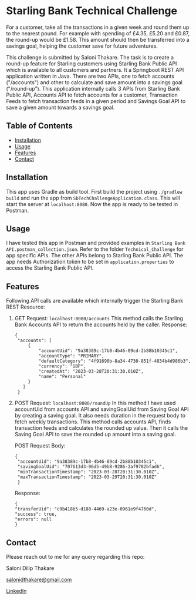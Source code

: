 # Starling Bank Technical Challenge

For a customer, take all the transactions in a given week and round them up to the nearest
pound. For example with spending of £4.35, £5.20 and £0.87, the round-up would be £1.58.
This amount should then be transferred into a savings goal, helping the customer save for
future adventures.

This challenge is submitted by Saloni Thakare. The task is to create a round-up feature for Starling customers using Starling Bank Public API which is available to all customers and partners.
It a Springboot REST API application written in Java. There are two APIs, one to fetch accounts ("/accounts") and other to calculate and save amount into a savings goal ("/round-up").
This application internally calls 3 APIs from Starling Bank Public API, Accounts API to fetch accounts for a customer, Transaction Feeds to fetch transaction feeds in a given period and Savings Goal API
to save a given amount towards a savings goal.



## Table of Contents

- [Installation](#installation)
- [Usage](#usage)
- [Features](#features)
- [Contact](#contact)

## Installation

This app uses Gradle as build tool. First build the project using ```./gradlew build``` and run the app from ```SbTechChallengeApplication.class```. This will start the
server at ```localhost:8080```. Now the app is ready to be tested in Postman.


## Usage

I have tested this app in Postman and provided examples in ```Starling Bank API.postman_collection.json```. Refer to the folder ```Technical_Challenge``` for app specific
APIs. The other APIs belong to Starling Bank Public API. The app needs Authorization token to be set in ```application.properties``` to access the Starling Bank Public API.

## Features

Following API calls are available which internally trigger the Starling Bank REST Resource: 
1. GET Request: ```localhost:8080/accounts```
   This method calls the Starling Bank Accounts API to return the accounts held by the caller.
   Response: 
   
   ```
   {
    "accounts": [
        {
            "accountUid": "9a38389c-17b8-4b46-89cd-2b88b10345c1",
            "accountType": "PRIMARY",
            "defaultCategory": "4f91690b-8a34-4730-851f-4834b4d986b3",
            "currency": "GBP",
            "createdAt": "2023-03-28T20:31:30.010Z",
            "name": "Personal"
        }
      ]
    }
    ```

2. POST Request: ```localhost:8080/roundUp```
   In this method I have used accountUid from accounts API and savingGoalUid from Saving Goal API by creating a saving goal. It also needs duration in the request body to fetch weekly transactions.
   This method calls accounts API, finds transaction feeds and calculates the rounded up value. Then it calls the Saving Goal API to save the rounded up amount into a saving goal.

   POST Request Body:
   
   ```
   {
    "accountUid": "9a38389c-17b8-4b46-89cd-2b88b10345c1",
    "savingGoalUid": "707613d3-96d5-49b8-9286-2af9782bfad6",
    "minTransactionTimestamp": "2023-03-28T20:31:30.010Z",
    "maxTransactionTimestamp": "2023-03-29T20:31:30.010Z"
    }
    ```
   
   Response:
   
    ```
    {
    "transferUid": "c9b418b5-d188-4469-a23e-0961e9f4760d",
    "success": true,
    "errors": null
    }
    ```


## Contact
Please reach out to me for any query regarding this repo: 

Saloni Dilip Thakare

salonidthakare@gmail.com

[LinkedIn](https://www.linkedin.com/in/saloni-dilip-thakare-762034105/)

